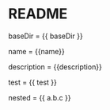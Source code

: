 # README

baseDir = {{ baseDir }}

name = {{name}}

description = {{description}}

test = {{ test }}

nested = {{ a.b.c }}